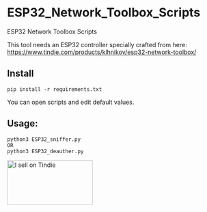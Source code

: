# ESP32_Network_Toolbox_Scripts
ESP32 Network Toolbox Scripts

This tool needs an ESP32 controller specially crafted from here:
https://www.tindie.com/products/klhnikov/esp32-network-toolbox/

## Install
```
pip install -r requirements.txt
```
You can open scripts and edit default values.

## Usage:
```
python3 ESP32_sniffer.py
OR
python3 ESP32_deauther.py
```
<a href="https://www.tindie.com/stores/klhnikov/?ref=offsite_badges&utm_source=sellers_Klhnikov&utm_medium=badges&utm_campaign=badge_large"><img src="https://d2ss6ovg47m0r5.cloudfront.net/badges/tindie-larges.png" alt="I sell on Tindie" width="200" height="104"></a>
